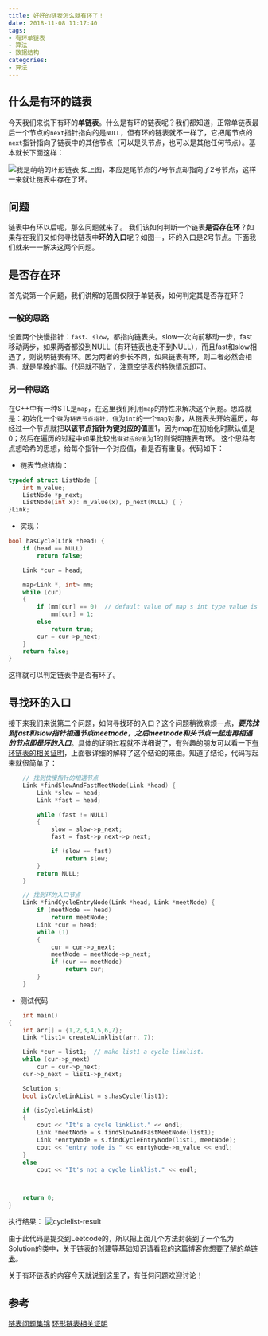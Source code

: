 ```yaml
---
title: 好好的链表怎么就有环了！
date: 2018-11-08 11:17:40
tags: 
- 有环单链表
- 算法
- 数据结构
categories:
- 算法
---
```

## 什么是有环的链表
今天我们来说下有环的**单链表**。什么是有环的链表呢？我们都知道，正常单链表最后一个节点的`next`指针指向的是`NULL`，但有环的链表就不一样了，它把尾节点的`next`指针指向了链表中的其他节点（可以是头节点，也可以是其他任何节点）。基本就长下面这样：
<!-- more -->
![我是萌萌的环形链表](https://blog-pics.nos-eastchina1.126.net/%E7%8E%AF%E5%BD%A2%E9%93%BE%E8%A1%A8%E7%9A%84%E6%A8%A1%E6%A0%B7.jpg)
如上图，本应是尾节点的7号节点却指向了2号节点，这样一来就让链表中存在了环。

## 问题
链表中有环以后呢，那么问题就来了。
我们该如何判断一个链表**是否存在环**？如果存在我们又如何寻找链表中**环的入口**呢？如图一，环的入口是2号节点。下面我们就来一一解决这两个问题。

## 是否存在环
首先说第一个问题，我们讲解的范围仅限于单链表，如何判定其是否存在环？
### 一般的思路
设置两个快慢指针：`fast`、`slow`，都指向链表头。slow一次向前移动一步，fast移动两步，如果两者都没到NULL（有环链表也走不到NULL），而且fast和slow相遇了，则说明链表有环。因为两者的步长不同，如果链表有环，则二者必然会相遇，就是早晚的事。代码就不贴了，注意空链表的特殊情况即可。
### 另一种思路
在C++中有一种STL是`map`，在这里我们利用`map`的特性来解决这个问题。思路就是：初始化一个`键`为`链表节点指针`，`值`为`int`的一个`map`对象，从链表头开始遍历，每经过一个节点就把**以该节点指针为键对应的值**置1，因为map在初始化时默认值是0；然后在遍历的过程中如果比较出`键对应的值`为1的则说明链表有环。
这个思路有点想哈希的思想，给每个指针一个对应值，看是否有重复。代码如下：
* 链表节点结构：

``` C
typedef struct ListNode {
    int m_value;
    ListNode *p_next;
    ListNode(int x): m_value(x), p_next(NULL) { }
}Link;
```
* 实现：

``` C
bool hasCycle(Link *head) {
	if (head == NULL)
		return false;

	Link *cur = head;

	map<Link *, int> mm;
	while (cur)
	{
		if (mm[cur] == 0)  // default value of map's int type value is 0
			mm[cur] = 1;
		else
			return true;
		cur = cur->p_next;
	}
	return false;
}
```
这样就可以判定链表中是否有环了。
## 寻找环的入口
接下来我们来说第二个问题，如何寻找环的入口？这个问题稍微麻烦一点，***要先找到fast和slow指针相遇节点meetnode，之后meetnode和头节点一起走再相遇的节点即是环的入口***。具体的证明过程就不详细说了，有兴趣的朋友可以看一下[有环链表的相关证明](https://my.oschina.net/u/2360415/blog/741253)，上面很详细的解释了这个结论的来由。知道了结论，代码写起来就很简单了：
``` C
    // 找到快慢指针的相遇节点
    Link *findSlowAndFastMeetNode(Link *head) {
        Link *slow = head;
        Link *fast = head;

        while (fast != NULL)
        {
            slow = slow->p_next;
            fast = fast->p_next->p_next;

            if (slow == fast)
                return slow;
        }
        return NULL;
    }

    // 找到环的入口节点
    Link *findCycleEntryNode(Link *head, Link *meetNode) {
        if (meetNode == head)
            return meetNode;
        Link *cur = head;
        while (1)
        {
            cur = cur->p_next;
            meetNode = meetNode->p_next;
            if (cur == meetNode)
                return cur;
        }
    }
```
* 测试代码

``` C
    int main()
{
    int arr[] = {1,2,3,4,5,6,7};
    Link *list1= createALinklist(arr, 7);

    Link *cur = list1;  // make list1 a cycle linklist.
    while (cur->p_next)
        cur = cur->p_next;
    cur->p_next = list1->p_next;

    Solution s;
    bool isCycleLinkList = s.hasCycle(list1);

    if (isCycleLinkList)
    {
        cout << "It's a cycle linklist." << endl;
        Link *meetNode = s.findSlowAndFastMeetNode(list1);
        Link *enrtyNode = s.findCycleEntryNode(list1, meetNode);
        cout << "entry node is " << enrtyNode->m_value << endl;
    }
    else
        cout << "It's not a cycle linklist." << endl;



    return 0;
}
```
执行结果：
![cyclelist-result](https://blog-pics.nos-eastchina1.126.net/cyclelist-result.jpg)

由于此代码是提交到Leetcode的，所以把上面几个方法封装到了一个名为Solution的类中，关于链表的创建等基础知识请看我的这篇博客[你想要了解的单链表](https://edwardlu.tech/2018/10/31/single-linklist/)。

关于有环链表的内容今天就说到这里了，有任何问题欢迎讨论！

## 参考
[链表问题集锦](http://wuchong.me/blog/2014/03/25/interview-link-questions/)
[环形链表相关证明](https://my.oschina.net/u/2360415/blog/741253)
